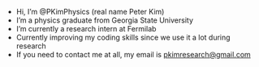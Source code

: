 - Hi, I’m @PKimPhysics (real name Peter Kim)
- I’m a physics graduate from Georgia State University
- I’m currently a research intern at Fermilab
- Currently improving my coding skills since we use it a lot during research
- If you need to contact me at all, my email is pkimresearch@gmail.com

<!---
PKimPhysics/PKimPhysics is a ✨ special ✨ repository because its `README.md` (this file) appears on your GitHub profile.
You can click the Preview link to take a look at your changes.
--->
